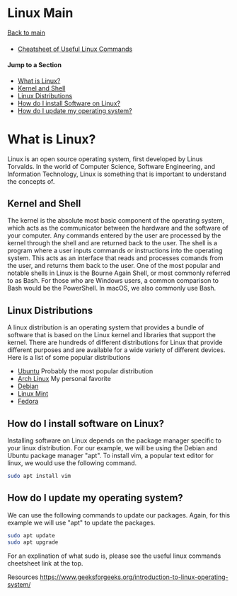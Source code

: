 # Linux Main
[Back to main](https://github.com/TreyBMorris/notes)
#### 
- [Cheatsheet of Useful Linux Commands](/linux/linux-commands.md)

#### Jump to a Section
- [What is Linux?](#what-is-linux)
- [Kernel and Shell](#kernel-and-shell)
- [Linux Distributions](#linux-distributions)
- [How do I install Software on Linux?](#how-do-i-install-software-on-linux)
- [How do I update my operating system?](#how-do-i-update-my-operating-system)


# What is Linux?

Linux is an open source operating system, first developed by Linus Torvalds.
In the world of Computer Science, Software Engineering, and Information Technology, Linux is something that is important to understand the concepts of. 

## Kernel and Shell
The kernel is the absolute most basic component of the operating system, which acts as the communicator between the hardware and the software of your computer. Any commands entered by the user are processed by the kernel through the shell and are returned back to the user. The shell is a program where a user inputs commands or instructions into the operating system. This acts as an interface that reads and processes comands from the user, and returns them back to the user. One of the most popular and notable shells in Linux is the Bourne Again Shell, or most commonly referred to as Bash. For those who are Windows users, a common comparison to Bash would be the PowerShell. In macOS, we also commonly use Bash.


## Linux Distributions
A linux distribution is an operating system that provides a bundle of software that is based on the Linux kernel and libraries that support the kernel. There are hundreds of different distributions for Linux that provide different purposes and are available for a wide variety of different devices.
<br />
Here is a list of some popular distributions
- [Ubuntu](https://ubuntu.com/) Probably the most popular distribution
- [Arch Linux](https://archlinux.org/) My personal favorite
- [Debian](https://www.debian.org/) 
- [Linux Mint](https://linuxmint.com/)
- [Fedora](https://fedoraproject.org/)


## How do I install software on Linux?
Installing software on Linux depends on the package manager specific to your linux distribution. For our example, we will be using the Debian and Ubuntu package manager "apt". To install vim, a popular text editor for linux, we would use the following command.
```bash
sudo apt install vim
```

## How do I update my operating system?
We can use the following commands to update our packages. Again, for this example we will use "apt" to update the packages.
```bash
sudo apt update
sudo apt upgrade
```
For an explination of what sudo is, please see the useful linux commands cheetsheet link at the top.


Resources
https://www.geeksforgeeks.org/introduction-to-linux-operating-system/

